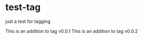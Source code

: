 # test-tag
just a test for tagging

This is an addition to tag v0.0.1
This is an addition to tag v0.0.2
